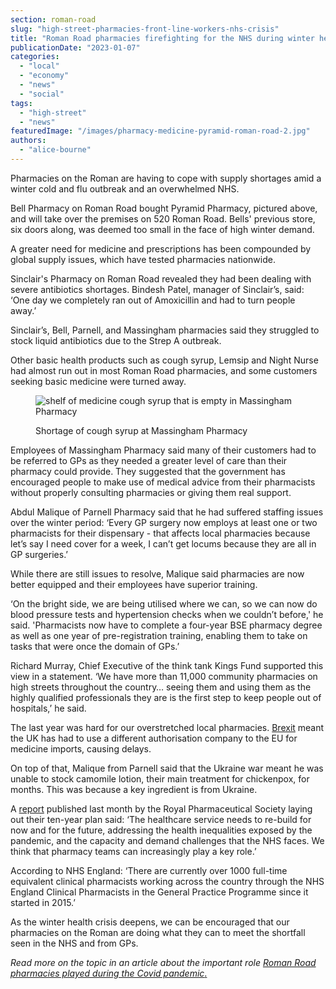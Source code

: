 ```yaml
---
section: roman-road
slug: "high-street-pharmacies-front-line-workers-nhs-crisis"
title: "Roman Road pharmacies firefighting for the NHS during winter health crises"
publicationDate: "2023-01-07"
categories: 
  - "local"
  - "economy"
  - "news"
  - "social"
tags: 
  - "high-street"
  - "news"
featuredImage: "/images/pharmacy-medicine-pyramid-roman-road-2.jpg"
authors: 
  - "alice-bourne"
---
```


Pharmacies on the Roman are having to cope with supply shortages amid a winter cold and flu outbreak and an overwhelmed NHS.

Bell Pharmacy on Roman Road bought Pyramid Pharmacy, pictured above, and will take over the premises on 520 Roman Road. Bells' previous store, six doors along, was deemed too small in the face of high winter demand.

A greater need for medicine and prescriptions has been compounded by global supply issues, which have tested pharmacies nationwide.

Sinclair's Pharmacy on Roman Road revealed they had been dealing with severe antibiotics shortages. Bindesh Patel, manager of Sinclair’s, said: ‘One day we completely ran out of Amoxicillin and had to turn people away.’ 

Sinclair’s, Bell, Parnell, and Massingham pharmacies said they struggled to stock liquid antibiotics due to the Strep A outbreak.

Other basic health products such as cough syrup, Lemsip and Night Nurse had almost run out in most Roman Road pharmacies, and some customers seeking basic medicine were turned away.

<figure>

![shelf of medicine cough syrup that is empty in Massingham Pharmacy](/images/medicine-shelf-empty-pyramid-pharmacy-2-1024x683.jpg)

<figcaption>

Shortage of cough syrup at Massingham Pharmacy

</figcaption>

</figure>

Employees of Massingham Pharmacy said many of their customers had to be referred to GPs as they needed a greater level of care than their pharmacy could provide. They suggested that the government has encouraged people to make use of medical advice from their pharmacists without properly consulting pharmacies or giving them real support.

Abdul Malique of Parnell Pharmacy said that he had suffered staffing issues over the winter period: ‘Every GP surgery now employs at least one or two pharmacists for their dispensary - that affects local pharmacies because let’s say I need cover for a week, I can’t get locums because they are all in GP surgeries.’

While there are still issues to resolve, Malique said pharmacies are now better equipped and their employees have superior training.

‘On the bright side, we are being utilised where we can, so we can now do blood pressure tests and hypertension checks when we couldn’t before,' he said. 'Pharmacists now have to complete a four-year BSE pharmacy degree as well as one year of pre-registration training, enabling them to take on tasks that were once the domain of GPs.’

Richard Murray, Chief Executive of the think tank Kings Fund supported this view in a statement. ‘We have more than 11,000 community pharmacies on high streets throughout the country… seeing them and using them as the highly qualified professionals they are is the first step to keep people out of hospitals,’ he said. 

The last year was hard for our overstretched local pharmacies. [Brexit](https://romanroadlondon.com/bakery-room-closes-brexit-inflation-impact-high-street/) meant the UK has had to use a different authorisation company to the EU for medicine imports, causing delays.

On top of that, Malique from Parnell said that the Ukraine war meant he was unable to stock camomile lotion, their main treatment for chickenpox, for months. This was because a key ingredient is from Ukraine.

A [report](https://www.rpharms.com/about-us/news/details/rps-in-england-publishes-ten-year-vision-for-pharmacy) published last month by the Royal Pharmaceutical Society laying out their ten-year plan said: ‘The healthcare service needs to re-build for now and for the future, addressing the health inequalities exposed by the pandemic, and the capacity and demand challenges that the NHS faces. We think that pharmacy teams can increasingly play a key role.’

According to NHS England: ‘There are currently over 1000 full-time equivalent clinical pharmacists working across the country through the NHS England Clinical Pharmacists in the General Practice Programme since it started in 2015.’

As the winter health crisis deepens, we can be encouraged that our pharmacies on the Roman are doing what they can to meet the shortfall seen in the NHS and from GPs.

_Read more on the topic in an article about the important role_ [_Roman Road pharmacies played during the Covid pandemic_.](https://romanroadlondon.com/massingham-chemist-sinclairs-pharmacy-covid-19/)
